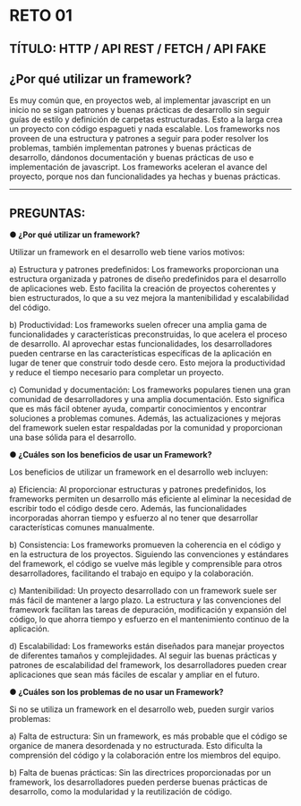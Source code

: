 # RETO 01

## TÍTULO: HTTP / API REST / FETCH / API FAKE

## ¿Por qué utilizar un framework?

Es muy común que, en proyectos web, al implementar javascript en un inicio no se sigan
patrones y buenas prácticas de desarrollo sin seguir guías de estilo y definición de
carpetas estructuradas.
Esto a la larga crea un proyecto con código espagueti y nada escalable.
Los frameworks nos proveen de una estructura y patrones a seguir para poder resolver
los problemas, también implementan patrones y buenas prácticas de desarrollo,
dándonos documentación y buenas prácticas de uso e implementación de javascript.
Los frameworks aceleran el avance del proyecto, porque nos dan funcionalidades ya
hechas y buenas prácticas.

***

## PREGUNTAS:

**● ¿Por qué utilizar un framework?**

Utilizar un framework en el desarrollo web tiene varios motivos:

a) Estructura y patrones predefinidos: Los frameworks proporcionan una estructura organizada y patrones de diseño predefinidos para el desarrollo de aplicaciones web. Esto facilita la creación de proyectos coherentes y bien estructurados, lo que a su vez mejora la mantenibilidad y escalabilidad del código.

b) Productividad: Los frameworks suelen ofrecer una amplia gama de funcionalidades y características preconstruidas, lo que acelera el proceso de desarrollo. Al aprovechar estas funcionalidades, los desarrolladores pueden centrarse en las características específicas de la aplicación en lugar de tener que construir todo desde cero. Esto mejora la productividad y reduce el tiempo necesario para completar un proyecto.

c) Comunidad y documentación: Los frameworks populares tienen una gran comunidad de desarrolladores y una amplia documentación. Esto significa que es más fácil obtener ayuda, compartir conocimientos y encontrar soluciones a problemas comunes. Además, las actualizaciones y mejoras del framework suelen estar respaldadas por la comunidad y proporcionan una base sólida para el desarrollo.

**● ¿Cuáles son los beneficios de usar un Framework?**

Los beneficios de utilizar un framework en el desarrollo web incluyen:

a) Eficiencia: Al proporcionar estructuras y patrones predefinidos, los frameworks permiten un desarrollo más eficiente al eliminar la necesidad de escribir todo el código desde cero. Además, las funcionalidades incorporadas ahorran tiempo y esfuerzo al no tener que desarrollar características comunes manualmente.

b) Consistencia: Los frameworks promueven la coherencia en el código y en la estructura de los proyectos. Siguiendo las convenciones y estándares del framework, el código se vuelve más legible y comprensible para otros desarrolladores, facilitando el trabajo en equipo y la colaboración.

c) Mantenibilidad: Un proyecto desarrollado con un framework suele ser más fácil de mantener a largo plazo. La estructura y las convenciones del framework facilitan las tareas de depuración, modificación y expansión del código, lo que ahorra tiempo y esfuerzo en el mantenimiento continuo de la aplicación.

d) Escalabilidad: Los frameworks están diseñados para manejar proyectos de diferentes tamaños y complejidades. Al seguir las buenas prácticas y patrones de escalabilidad del framework, los desarrolladores pueden crear aplicaciones que sean más fáciles de escalar y ampliar en el futuro.

**● ¿Cuáles son los problemas de no usar un Framework?**

Si no se utiliza un framework en el desarrollo web, pueden surgir varios problemas:

a) Falta de estructura: Sin un framework, es más probable que el código se organice de manera desordenada y no estructurada. Esto dificulta la comprensión del código y la colaboración entre los miembros del equipo.

b) Falta de buenas prácticas: Sin las directrices proporcionadas por un framework, los desarrolladores pueden perderse buenas prácticas de desarrollo, como la modularidad y la reutilización de código.